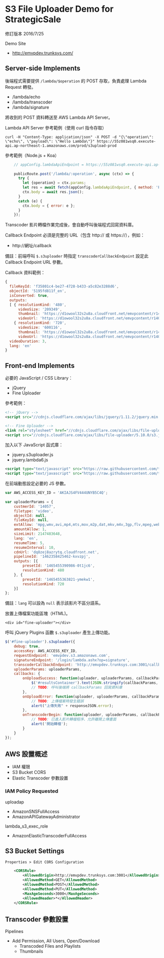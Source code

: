 S3 File Uploader Demo for StrategicSale
========================================

修訂版本 2016/7/25

Demo Site

* http://emvpdev.trunksys.com/

## Server-side Implements

後端程式需要提供 `/lambda/$operation` 的 POST 存取，負責處理 Lambda Request 轉發。

* /lambda/echo
* /lambda/transcoder
* /lambda/signature

將收到的 POST 資料轉送至 AWS Lambda API Server。

Lambda API Server 參考範例（使用 curl 指令存取）

```
curl -H "Content-Type: application/json" -X POST -d "{\"operation\": \"echo\", \"payload\": \"Hello Lambda\"}" https://55z081wsq0.execute-api.ap-northeast-1.amazonaws.com/prod/s3upload-prod
```

參考範例（Node.js + Koa）

```js
    // appConfig.lambdaApiEndpoint = https://55z081wsq0.execute-api.ap-northeast-1.amazonaws.com/prod/s3upload-prod
    
    publicRoute.post('/lambda/:operation', async (ctx) => {
      try {
        let {operation} = ctx.params;
        let res = await fetch(appConfig.lambdaApiEndpoint, { method: 'POST', body: JSON.stringify({operation, payload: ctx.request.body })});
        ctx.body = await res.json();
      }
      catch (e) {
        ctx.body = { error: e };
      }
    });
```

Transcoder 影片轉檔作業完成後，會自動呼叫後端程式回寫資料庫。

Callback Endpoint 必須是完整的 URL（包含 http:// 或 https://），例如：

* http://網址/callback

備註：前端呼叫 `$.s3uploader` 時指定 `transcoderCallbackEndpoint` 設定此 Callback Endpoint URL 參數。

Callback 資料範例：

```js
{
  fileKeyId: 'f35801c4-be27-4728-b433-a5c82e3288d6',
  objectId: '5195fd811f_en',
  isConverted: true,
  outputs:
  [ { resolutionKind: '480',
      videoSize: '209349',
      thumbnail: 'https://d1owool32s2u8a.cloudfront.net/emvpcontent/r14057/v/b53986f3-a54d-4496-aa3d-94117908f532/480/94117908f5-00001.jpg',
      videoUrl: 'https://d1owool32s2u8a.cloudfront.net/emvpcontent/r14057/v/b53986f3-a54d-4496-aa3d-94117908f532/480/94117908f5.mp4' },
    { resolutionKind: '720',
      videoSize: '600116',
      thumbnail: 'https://d1owool32s2u8a.cloudfront.net/emvpcontent/r14057/v/b53986f3-a54d-4496-aa3d-94117908f532/720/94117908f5-00001.png',
      videoUrl: 'https://d1owool32s2u8a.cloudfront.net/emvpcontent/r14057/v/b53986f3-a54d-4496-aa3d-94117908f532/720/94117908f5.mp4' } ],
  videoDuration: 3,
  lang: 'en'
}
```

## Front-end Implements

必要的 JavaScript / CSS Library：

* jQuery
* Fine Uploader

參考範例：

```xml
<!-- jQuery -->
<script src="//cdnjs.cloudflare.com/ajax/libs/jquery/1.11.2/jquery.min.js"></script>

<!-- Fine Uploader -->
<link rel="stylesheet" href="//cdnjs.cloudflare.com/ajax/libs/file-uploader/5.10.0/all.fine-uploader/fine-uploader-new.min.css">
<script src="//cdnjs.cloudflare.com/ajax/libs/file-uploader/5.10.0/s3.jquery.fine-uploader/s3.jquery.fine-uploader.min.js"></script>
```

加入以下 JavaScript 函式庫：

* jquery.s3uploader.js
* jquery.lambda6.js

```xml
<script type="text/javascript" src="https://raw.githubusercontent.com/trunk-studio/aws-uploader-poc/master/public/assets/js/jquery.s3uploader.js"></script>
<script type="text/javascript" src="https://raw.githubusercontent.com/trunk-studio/aws-uploader-poc/master/public/assets/js/jquery.lambda6.js"></script>
```

在前端動態設定必要的 JS 參數。

```js
var AWS_ACCESS_KEY_ID = 'AKIAJS4FV444UNYB5C4Q';
      
var uploaderParams = {
    custmerId: '14057',
    filetype: 'video',
    objectId: null,
    fileKeyId: null,
    extAllow: 'mpg,wmv,avi,mp4,mts,mov,m2p,dat,mkv,m4v,3gp,flv,mpeg,webm',
    amountAllow: 1,
    sizeLimit: 2147483648,
    lang: 'en',
    resumeTime: 5,
    resumeInterval: 10,
    cdnUrl: 'dq8zej8azrytq.cloudfront.net',
    pipelineId: '1462358425462-kxvzpj',
    outputs: [{
        presetId: '1465455390986-0t1jc6',
        resolutionKind: 480
    }, {
        presetId: '1465455363821-ymekw1',
        resolutionKind: 720
    }]
};
```

備註：`lang` 可以設為 `null` 表示該影片不區分語系。

放置上傳檔案功能區塊（HTML)。

```
<div id="fine-uploader"></div>
```

呼叫 jQuery Plugins 函數 `$.s3uploader` 產生上傳功能。

```js
$('#fine-uploader').s3uploader({
    debug: true,
    accessKey: AWS_ACCESS_KEY_ID,
    requestEndpoint: 'emvpdev.s3.amazonaws.com',
    signatureEndpoint: '/login/lambda.ashx?op=signature',
    transcoderCallbackEndpoint: 'http://emvpdev.trunksys.com:3001/callback',
    uploaderParams: uploaderParams,
    callbacks: {
        onUploadSuccess: function(uploader, uploaderParams, callbackParams, responseJSON) {
            $('#resultsContainer').text(JSON.stringify(callbackParams, null, 2));
            // TODO: 呼叫後端將 callbackParams 回寫資料庫
        },
        onUploadError: function(uploader, uploaderParams, callbackParams, responseJSON) {
            // TODO: 上傳檔案時發生錯誤
            alert("上傳失敗" + responseJSON.error);
        },
        onTranscoderBegin: function(uploader, uploaderParams, callbackParams, responseJSON) {
            // TODO: 已進入影片轉檔程序、允許離開上傳畫面
            alert('開始轉檔');
        }
    }
});
```

## AWS 設置概述

* IAM 權限
* S3 Bucket CORS
* Elastic Transcoder 參數設置

### IAM Policy Requested

uploadap

* AmazonSNSFullAccess
* AmazonAPIGatewayAdministrator

lambda_s3_exec_role

* AmazonElasticTranscoderFullAccess

## S3 Bucket Settings

```
Properties > Edit CORS Configuration
```

```xml
    <CORSRule>
        <AllowedOrigin>http://emvpdev.trunksys.com:3001</AllowedOrigin>
        <AllowedMethod>GET</AllowedMethod>
        <AllowedMethod>POST</AllowedMethod>
        <AllowedMethod>PUT</AllowedMethod>
        <MaxAgeSeconds>3000</MaxAgeSeconds>
        <AllowedHeader>*</AllowedHeader>
    </CORSRule>
```

## Transcoder 參數設置

Pipelines

* Add Permission, All Users, Open/Download
  * Transcoded Files and Playlists
  * Thumbnails